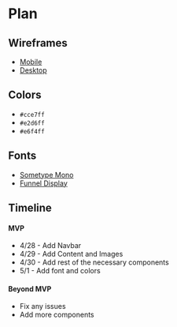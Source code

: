 # Plan

## Wireframes
* [Mobile](mobile.png)
* [Desktop](desktop.png)

## Colors
* `#cce7ff`
* `#e2d6ff`
* `#e6f4ff`

## Fonts
* [Sometype Mono](https://fonts.google.com/specimen/Sometype+Mono?categoryFilters=Appearance:%2FMonospace%2FMonospace;Sans+Serif:%2FSans%2FHumanist)
* [Funnel Display](https://fonts.google.com/specimen/Funnel+Display?lang=en_Latn&categoryFilters=Feeling:%2FExpressive%2FCalm)

## Timeline

#### MVP

* 4/28 - Add Navbar
* 4/29 - Add Content and Images
* 4/30 - Add rest of the necessary components
* 5/1 - Add font and colors   

#### Beyond MVP

* Fix any issues
* Add more components








<!-- DO NOT USE THIS YET

| Name | Glows | Grows |
| -------- | ------- | ------- |
|   |   |
|   |   |
|   |   |
|   |   |
|   |   |
|   |   |

-->
